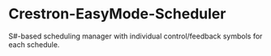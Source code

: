 # Crestron-EasyMode-Scheduler
S#-based scheduling manager with individual control/feedback symbols for each schedule.
